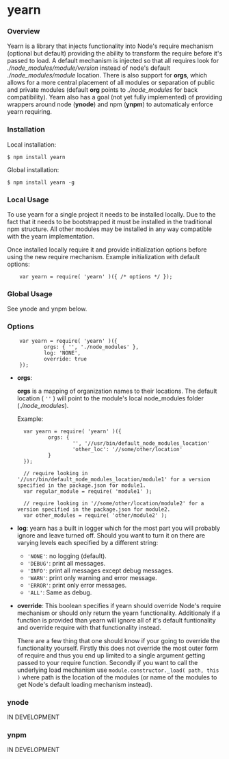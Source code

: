 # yearn

### Overview
Yearn is a library that injects functionality into Node's require mechanism (optional but default) providing the ability to transform the require before it's passed to load.
A default mechanism is injected so that all requires look for *./node_modules/module/version* instead of node's default *./node_modules/module* location. 
There is also support for __orgs__, which allows for a more central placement of all modules or separation of public and private modules (default __org__ points to *./node_modules* for back compatibility).
Yearn also has a goal (not yet fully implemented) of providing wrappers around node (__ynode__) and npm (__ynpm__) to automaticaly enforce yearn requiring.

### Installation

Local installation:

    $ npm install yearn

Global installation:

    $ npm install yearn -g

### Local Usage
To use yearn for a single project it needs to be installed locally.
Due to the fact that it needs to be bootstrapped it must be installed in the traditional npm structure.
All other modules may be installed in any way compatible with the yearn implementation.

Once installed locally require it and provide initialization options before using the new require mechanism.
Example initialization with default options: 

		var yearn = require( 'yearn' )({ /* options */ });

### Global Usage
See ynode and ynpm below.

### Options

		var yearn = require( 'yearn' )({
				orgs: { '', './node_modules' },
				log: 'NONE',
				override: true
		});

+ __orgs__:

   __orgs__ is a mapping of organization names to their locations.
   The default location ( `''` ) will point to the module's local node_modules folder (*./node_modules*).
   
   Example:
   
		var yearn = require( 'yearn' )({
				orgs: { 
						'', '//usr/bin/default_node_modules_location' 
						'other_loc': '//some/other/location'	
				}
		});
		
		// require looking in '//usr/bin/default_node_modules_location/module1' for a version specified in the package.json for module1.
		var regular_module = require( 'module1' );  
		
		// require looking in '//some/other/location/module2' for a version specified in the package.json for module2.
		var other_modules = require( 'other/module2' );
   
+ __log__: yearn has a built in logger which for the most part you will probably ignore and leave turned off.
Should you want to turn it on there are varying levels each specified by a different string:
   
   + `'NONE'`: no logging (default).
   + `'DEBUG'`: print all messages.
   + `'INFO'`: print all messages except debug messages.
   + `'WARN'`: print only warning and error message.
   + `'ERROR'`: print only error messages.
   + `'ALL'`: Same as debug.   

+ __override__: This boolean specifies if yearn should override Node's require mechanism or should only return the yearn functionality.
Additionaly if a function is provided than yearn will ignore all of it's default funtionality and override require with that functionality instead.

   There are a few thing that one should know if your going to override the functionality yourself.
   Firstly this does not override the most outer form of require and thus you end up limited to a single argument getting passed to your require function.
   Secondly if you want to call the underlying load mechanism use `module.constructor._load( path, this )` where path is the location of the modules (or name of the modules to get Node's default loading mechanism instead).

### ynode

IN DEVELOPMENT

### ynpm

IN DEVELOPMENT

